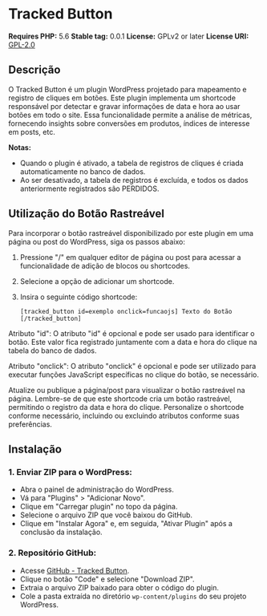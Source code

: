 # Tracked Button

**Requires PHP:** 5.6
**Stable tag:** 0.0.1
**License:** GPLv2 or later
**License URI:** [GPL-2.0](https://www.gnu.org/licenses/gpl-2.0.html)

## Descrição

O Tracked Button é um plugin WordPress projetado para mapeamento e registro de cliques em botões. Este plugin implementa um shortcode responsável por detectar e gravar informações de data e hora ao usar botões em todo o site. Essa funcionalidade permite a análise de métricas, fornecendo insights sobre conversões em produtos, índices de interesse em posts, etc.

**Notas:**
- Quando o plugin é ativado, a tabela de registros de cliques é criada automaticamente no banco de dados.
- Ao ser desativado, a tabela de registros é excluída, e todos os dados anteriormente registrados são PERDIDOS.
## Utilização do Botão Rastreável

Para incorporar o botão rastreável disponibilizado por este plugin em uma página ou post do WordPress, siga os passos abaixo:

1. Pressione "/" em qualquer editor de página ou post para acessar a funcionalidade de adição de blocos ou shortcodes.

2. Selecione a opção de adicionar um shortcode.

3. Insira o seguinte código shortcode:

   ```plaintext
   [tracked_button id=exemplo onclick=funcaojs] Texto do Botão [/tracked_button]

Atributo "id": O atributo "id" é opcional e pode ser usado para identificar o botão. Este valor fica registrado juntamente com a data e hora do clique na tabela do banco de dados.

Atributo "onclick": O atributo "onclick" é opcional e pode ser utilizado para executar funções JavaScript específicas no clique do botão, se necessário.

Atualize ou publique a página/post para visualizar o botão rastreável na página.
Lembre-se de que este shortcode cria um botão rastreável, permitindo o registro da data e hora do clique. Personalize o shortcode conforme necessário, incluindo ou excluindo atributos conforme suas preferências.


## Instalação

### 1. Enviar ZIP para o WordPress:

- Abra o painel de administração do WordPress.
- Vá para "Plugins" > "Adicionar Novo".
- Clique em "Carregar plugin" no topo da página.
- Selecione o arquivo ZIP que você baixou do GitHub.
- Clique em "Instalar Agora" e, em seguida, "Ativar Plugin" após a conclusão da instalação.

### 2. Repositório GitHub:

- Acesse [GitHub - Tracked Button](https://github.com/andrevigarani/TrackedButton).
- Clique no botão "Code" e selecione "Download ZIP".
- Extraia o arquivo ZIP baixado para obter o código do plugin.
- Cole a pasta extraída no diretório `wp-content/plugins` do seu projeto WordPress.
